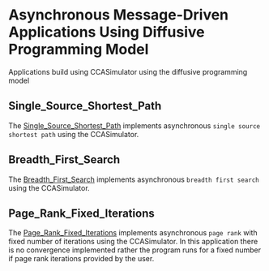 # Asynchronous Message-Driven Applications Using Diffusive Programming Model
Applications build using CCASimulator using the diffusive programming model

## Single_Source_Shortest_Path
The [Single_Source_Shortest_Path](/Applications/Single_Source_Shortest_Path/) implements asynchronous `single source shortest path` using the CCASimulator.
## Breadth_First_Search
The [Breadth_First_Search](/Applications/Breadth_First_Search/) implements asynchronous `breadth first search` using the CCASimulator.
## Page_Rank_Fixed_Iterations
The [Page_Rank_Fixed_Iterations](/Applications/Page_Rank_Fixed_Iterations/) implements asynchronous `page rank` with fixed number of iterations using the CCASimulator. In this application there is no convergence implemented rather the program runs for a fixed number if page rank iterations provided by the user.
